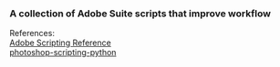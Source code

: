 ### A collection of Adobe Suite scripts that improve workflow

References:  
[Adobe Scripting Reference](https://www.adobe.com/content/dam/acom/en/devnet/photoshop/pdfs/photoshop-javascript-ref-2020.pdf)  
[photoshop-scripting-python](https://github.com/lohriialo/photoshop-scripting-python)  
